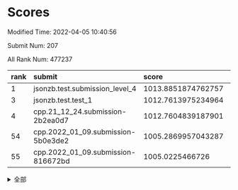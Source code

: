 # Scores

Modified Time: 2022-04-05 10:40:56

Submit Num: 207

All Rank Num: 477237

| rank |               submit               |       score        |       sigma        | pk_num |
| :--- | :--------------------------------- | :----------------- | :----------------- | :----- |
| 1    | jsonzb.test.submission_level_4     | 1013.8851874762757 | 0.8101677514132907 | 9224   |
| 3    | jsonzb.test.test_1                 | 1012.7613975234964 | 0.802033101431712  | 9217   |
| 4    | cpp.21_12_24.submission-2b2ea0d7   | 1012.7604839187901 | 0.7636376773233463 | 9221   |
| 54   | cpp.2022_01_09.submission-5b0e3de2 | 1005.2869957043287 | 0.7247902002636294 | 9218   |
| 55   | cpp.2022_01_09.submission-816672bd | 1005.0225466726    | 0.7221872514600759 | 9220   |


<details>
<summary>全部</summary>

| rank |                 submit                 |       score        |       sigma        | pk_num |
| :--- | :------------------------------------- | :----------------- | :----------------- | :----- |
| 1    | jsonzb.test.submission_level_4         | 1013.8851874762757 | 0.8101677514132907 | 9224   |
| 2    | gobigger.level_3.submission_level_3_10 | 1013.0603687476814 | 0.7781424425566693 | 9222   |
| 3    | jsonzb.test.test_1                     | 1012.7613975234964 | 0.802033101431712  | 9217   |
| 4    | cpp.21_12_24.submission-2b2ea0d7       | 1012.7604839187901 | 0.7636376773233463 | 9221   |
| 5    | gobigger.level_3.submission_level_3_21 | 1011.4757868595235 | 0.7522217728944197 | 9221   |
| 6    | gobigger.level_3.submission_level_3_39 | 1011.4184146192849 | 0.7519125121971325 | 9226   |
| 7    | gobigger.level_3.submission_level_3_4  | 1011.1638269455784 | 0.7678117517372421 | 9223   |
| 8    | gobigger.level_3.submission_level_3_13 | 1011.0613907803473 | 0.7878596832837121 | 9228   |
| 9    | gobigger.level_3.submission_level_3_11 | 1010.9343388714765 | 0.7527127710894005 | 9226   |
| 10   | gobigger.level_3.submission_level_3_12 | 1010.8592480659698 | 0.8073654121537893 | 9222   |
| 11   | gobigger.level_3.submission_level_3_25 | 1010.8485873112063 | 0.7566400587088897 | 9228   |
| 12   | gobigger.level_3.submission_level_3_1  | 1010.8197790202323 | 0.7725349371602219 | 9224   |
| 13   | gobigger.level_3.submission_level_3_8  | 1010.8012053463685 | 0.7596072600473248 | 9225   |
| 14   | gobigger.level_3.submission_level_3_19 | 1010.7684794888156 | 0.7438006346543885 | 9229   |
| 15   | gobigger.level_3.submission_level_3_7  | 1010.6385236365782 | 0.7296750151059042 | 9219   |
| 16   | gobigger.level_3.submission_level_3_35 | 1010.6217816917383 | 0.7425492801175748 | 9222   |
| 17   | gobigger.level_3.submission_level_3_36 | 1010.5497625773007 | 0.7487236635053429 | 9216   |
| 18   | gobigger.level_3.submission_level_3_22 | 1010.508837211665  | 0.7752197730667431 | 9221   |
| 19   | gobigger.level_3.submission_level_3_29 | 1010.3742786500848 | 0.7521679754174749 | 9222   |
| 20   | gobigger.level_3.submission_level_3_43 | 1010.3424046457174 | 0.7966683003370288 | 9223   |
| 21   | gobigger.level_3.submission_level_3_49 | 1010.3407931701964 | 0.7646481368660246 | 9219   |
| 22   | gobigger.level_3.submission_level_3_0  | 1010.3120633271859 | 0.791616167270663  | 9224   |
| 23   | gobigger.level_3.submission_level_3_2  | 1010.2865740603122 | 0.7630454972568911 | 9220   |
| 24   | gobigger.level_3.submission_level_3_26 | 1010.2503235100238 | 0.7597035668538089 | 9221   |
| 25   | gobigger.level_3.submission_level_3_47 | 1010.2305736044948 | 0.7531238921521782 | 9220   |
| 26   | gobigger.level_3.submission_level_3_5  | 1010.1846158074444 | 0.761470275381887  | 9216   |
| 27   | gobigger.level_3.submission_level_3_31 | 1010.1338820675488 | 0.7511729500412859 | 9221   |
| 28   | gobigger.level_3.submission_level_3_42 | 1010.0868477016445 | 0.7455559699149144 | 9223   |
| 29   | gobigger.level_3.submission_level_3_41 | 1010.0579156662255 | 0.7781760693376333 | 9219   |
| 30   | gobigger.level_3.submission_level_3_15 | 1010.0523498973968 | 0.7639085160839985 | 9223   |
| 31   | gobigger.level_3.submission_level_3_48 | 1010.0289082424041 | 0.7623531408727925 | 9226   |
| 32   | gobigger.level_3.submission_level_3_17 | 1009.9480729448289 | 0.7524356958643595 | 9223   |
| 33   | gobigger.level_3.submission_level_3_45 | 1009.8713729657612 | 0.7432238025916115 | 9225   |
| 34   | gobigger.level_3.submission_level_3_18 | 1009.8506595703491 | 0.7358863476113618 | 9226   |
| 35   | gobigger.level_3.submission_level_3_14 | 1009.8352957786378 | 0.7569417667926733 | 9228   |
| 36   | gobigger.level_3.submission_level_3_20 | 1009.717223480412  | 0.744230345349908  | 9219   |
| 37   | gobigger.level_3.submission_level_3_38 | 1009.6688553278686 | 0.7423416214196453 | 9224   |
| 38   | gobigger.level_3.submission_level_3_9  | 1009.6411958143938 | 0.7497151089912472 | 9218   |
| 39   | gobigger.level_3.submission_level_3_23 | 1009.5255543737622 | 0.7519557753221076 | 9227   |
| 40   | gobigger.level_3.submission_level_3_16 | 1009.4598299764677 | 0.7734685518386746 | 9224   |
| 41   | gobigger.level_3.submission_level_3_46 | 1009.4515138769555 | 0.734282832354841  | 9221   |
| 42   | gobigger.level_3.submission_level_3_32 | 1009.4182477689614 | 0.7635298960804715 | 9227   |
| 43   | gobigger.level_3.submission_level_3_24 | 1009.4155790443924 | 0.7461599126941469 | 9216   |
| 44   | gobigger.level_3.submission_level_3_3  | 1009.3970771235727 | 0.7511982378118738 | 9219   |
| 45   | gobigger.level_3.submission_level_3_37 | 1009.2818822530187 | 0.7639564765309218 | 9231   |
| 46   | gobigger.level_3.submission_level_3_44 | 1009.2332659743533 | 0.7691793437224852 | 9221   |
| 47   | gobigger.level_3.submission_level_3_40 | 1009.2230043251673 | 0.732301658427227  | 9220   |
| 48   | gobigger.level_3.submission_level_3_27 | 1009.0215788693845 | 0.7558253028183178 | 9224   |
| 49   | gobigger.level_3.submission_level_3_6  | 1008.7236232722611 | 0.744232841403904  | 9225   |
| 50   | gobigger.level_3.submission_level_3_30 | 1008.688804664397  | 0.744967726853959  | 9215   |
| 51   | gobigger.level_3.submission_level_3_28 | 1008.624841174739  | 0.7173148856500029 | 9220   |
| 52   | gobigger.level_3.submission_level_3_34 | 1008.610483144287  | 0.7423253088879155 | 9222   |
| 53   | gobigger.level_3.submission_level_3_33 | 1007.8263466422995 | 0.7286512459801695 | 9217   |
| 54   | cpp.2022_01_09.submission-5b0e3de2     | 1005.2869957043287 | 0.7247902002636294 | 9218   |
| 55   | cpp.2022_01_09.submission-816672bd     | 1005.0225466726    | 0.7221872514600759 | 9220   |
| 56   | gobigger.level_1.submission_level_1_3  | 1004.6635879497883 | 0.7247947136900844 | 9220   |
| 57   | gobigger.level_1.submission_level_1_23 | 1004.6473471538261 | 0.7245545717018461 | 9227   |
| 58   | gobigger.level_1.submission_level_1_24 | 1004.4688036965414 | 0.7307208793422418 | 9218   |
| 59   | gobigger.level_1.submission_level_1_21 | 1004.1252221720595 | 0.7226504624623226 | 9221   |
| 60   | gobigger.level_1.submission_level_1_29 | 1004.0788924315028 | 0.725330170517461  | 9221   |
| 61   | gobigger.level_1.submission_level_1_34 | 1003.9909827233608 | 0.7134932368736269 | 9222   |
| 62   | gobigger.level_1.submission_level_1_17 | 1003.8458379415032 | 0.7145882353498643 | 9228   |
| 63   | gobigger.level_1.submission_level_1_42 | 1003.8363762800382 | 0.7075002647871452 | 9225   |
| 64   | gobigger.level_1.submission_level_1_30 | 1003.6415623455166 | 0.721544729178358  | 9223   |
| 65   | gobigger.level_1.submission_level_1_0  | 1003.6201929564253 | 0.7230082852239155 | 9223   |
| 66   | gobigger.level_1.submission_level_1_32 | 1003.5144197124785 | 0.7181841088654198 | 9225   |
| 67   | gobigger.level_1.submission_level_1_36 | 1003.5082073226647 | 0.7193722248512692 | 9224   |
| 68   | gobigger.level_1.submission_level_1_6  | 1003.4049757713883 | 0.7368782457498262 | 9214   |
| 69   | gobigger.level_1.submission_level_1_43 | 1003.3971864408339 | 0.7085201724785996 | 9219   |
| 70   | gobigger.level_1.submission_level_1_48 | 1003.373873826691  | 0.727061248498663  | 9222   |
| 71   | gobigger.level_1.submission_level_1_35 | 1003.3390387106588 | 0.7144196798778485 | 9225   |
| 72   | gobigger.level_1.submission_level_1_16 | 1003.3321528741627 | 0.718294003680158  | 9224   |
| 73   | gobigger.level_1.submission_level_1_19 | 1003.3073995583226 | 0.722265903569644  | 9222   |
| 74   | gobigger.level_1.submission_level_1_11 | 1003.2324467248834 | 0.7165834716735782 | 9225   |
| 75   | gobigger.level_1.submission_level_1_41 | 1003.2096882191395 | 0.7188757844801599 | 9223   |
| 76   | gobigger.level_1.submission_level_1_2  | 1003.2034151100116 | 0.7188018192821771 | 9216   |
| 77   | gobigger.level_1.submission_level_1_28 | 1003.16423937734   | 0.7105027412157936 | 9222   |
| 78   | gobigger.level_1.submission_level_1_38 | 1003.1408943745889 | 0.7140537518961123 | 9225   |
| 79   | gobigger.level_1.submission_level_1_15 | 1003.1004867803849 | 0.7102514696208496 | 9225   |
| 80   | gobigger.level_1.submission_level_1_9  | 1003.0922309834893 | 0.7085804118554535 | 9224   |
| 81   | gobigger.level_1.submission_level_1_45 | 1003.0792807050581 | 0.7107657530929498 | 9222   |
| 82   | gobigger.level_1.submission_level_1_37 | 1003.0229983492432 | 0.7103214392176065 | 9220   |
| 83   | gobigger.level_1.submission_level_1_26 | 1002.9826433344634 | 0.7171245859150497 | 9223   |
| 84   | gobigger.level_1.submission_level_1_4  | 1002.8870972642139 | 0.7029528183120627 | 9220   |
| 85   | gobigger.level_1.submission_level_1_40 | 1002.8553180024296 | 0.7106064157649715 | 9224   |
| 86   | gobigger.level_1.submission_level_1_39 | 1002.7892634599013 | 0.7116365227146701 | 9223   |
| 87   | gobigger.level_1.submission_level_1_47 | 1002.784921778557  | 0.7180102729726493 | 9220   |
| 88   | gobigger.level_1.submission_level_1_13 | 1002.7646126428403 | 0.714261371288625  | 9224   |
| 89   | gobigger.level_1.submission_level_1_10 | 1002.7084398481412 | 0.7105611712891264 | 9218   |
| 90   | gobigger.level_1.submission_level_1_5  | 1002.6971175716524 | 0.727633739220035  | 9220   |
| 91   | gobigger.level_1.submission_level_1_22 | 1002.6566788744553 | 0.6995655434900966 | 9227   |
| 92   | gobigger.level_1.submission_level_1_18 | 1002.6536177037746 | 0.7286164627960557 | 9220   |
| 93   | gobigger.level_1.submission_level_1_33 | 1002.6396877931338 | 0.7120326441648749 | 9223   |
| 94   | gobigger.level_1.submission_level_1_1  | 1002.6390038516219 | 0.7124630578310742 | 9223   |
| 95   | gobigger.level_1.submission_level_1_31 | 1002.6024477672321 | 0.7104250174950906 | 9219   |
| 96   | gobigger.level_1.submission_level_1_46 | 1002.5503204089952 | 0.7099978702825923 | 9218   |
| 97   | gobigger.level_1.submission_level_1_20 | 1002.4725347890645 | 0.7113894799231922 | 9227   |
| 98   | gobigger.level_1.submission_level_1_27 | 1002.4721884835631 | 0.7101737427147051 | 9219   |
| 99   | gobigger.level_1.submission_level_1_49 | 1002.441462409383  | 0.7158593829807407 | 9220   |
| 100  | gobigger.level_1.submission_level_1_44 | 1002.3900029274479 | 0.7158097209406397 | 9223   |
| 101  | gobigger.level_1.submission_level_1_25 | 1002.3525857079063 | 0.7254120341243517 | 9222   |
| 102  | gobigger.level_1.submission_level_1_14 | 1002.3167650021364 | 0.7155565384336943 | 9220   |
| 103  | gobigger.level_1.submission_level_1_8  | 1002.1533043008417 | 0.7137554613759478 | 9218   |
| 104  | gobigger.level_1.submission_level_1_7  | 1001.9245988063619 | 0.7093598791822087 | 9223   |
| 105  | gobigger.level_1.submission_level_1_12 | 1001.3189545575018 | 0.7071226496861122 | 9225   |
| 106  | gobigger.random.submission_random_37   | 997.6511143772134  | 0.7012253180325208 | 9224   |
| 107  | gobigger.random.submission_random_27   | 997.223817426882   | 0.7045721350930885 | 9220   |
| 108  | gobigger.random.submission_random_23   | 997.1766692054613  | 0.699229425168637  | 9223   |
| 109  | gobigger.random.submission_random_39   | 997.1317816442191  | 0.7079966834509698 | 9225   |
| 110  | gobigger.random.submission_random_31   | 996.9982518562616  | 0.7117983916906337 | 9218   |
| 111  | gobigger.random.submission_random_14   | 996.9850310645561  | 0.7032121632121408 | 9223   |
| 112  | gobigger.random.submission_random_25   | 996.8719358100466  | 0.708840183312691  | 9223   |
| 113  | gobigger.random.submission_random_3    | 996.856440847889   | 0.7083168363786995 | 9219   |
| 114  | gobigger.random.submission_random_4    | 996.8065568207767  | 0.7077452842368412 | 9222   |
| 115  | gobigger.random.submission_random_7    | 996.7580723872749  | 0.7295818725672797 | 9222   |
| 116  | gobigger.random.submission_random_20   | 996.6877810893319  | 0.6959849136528586 | 9222   |
| 117  | gobigger.random.submission_random_13   | 996.6769570569883  | 0.7111047283927013 | 9217   |
| 118  | gobigger.random.submission_random_11   | 996.6543745899685  | 0.7116002374044897 | 9222   |
| 119  | gobigger.random.submission_random_21   | 996.6199370516894  | 0.6935047757577675 | 9219   |
| 120  | gobigger.random.submission_random_34   | 996.5941487958603  | 0.7198479195748384 | 9219   |
| 121  | gobigger.random.submission_random_35   | 996.5191350420826  | 0.7068057588220065 | 9225   |
| 122  | gobigger.random.submission_random_1    | 996.4607874648035  | 0.7084077178197637 | 9223   |
| 123  | gobigger.random.submission_random_38   | 996.4356961236967  | 0.7014002433532562 | 9224   |
| 124  | gobigger.random.submission_random_44   | 996.3561211469189  | 0.7047894620534633 | 9222   |
| 125  | gobigger.random.submission_random_32   | 996.3518764223186  | 0.7157328101071693 | 9230   |
| 126  | gobigger.random.submission_random_49   | 996.2500990502485  | 0.7088954092189425 | 9217   |
| 127  | gobigger.random.submission_random_2    | 996.16199563189    | 0.7111220449644333 | 9228   |
| 128  | gobigger.random.submission_random_22   | 996.1407169811981  | 0.7143576752013465 | 9225   |
| 129  | gobigger.random.submission_random_12   | 996.1150635242396  | 0.7190202941973234 | 9222   |
| 130  | gobigger.random.submission_random_46   | 996.0916934405857  | 0.7185890056054056 | 9217   |
| 131  | gobigger.random.submission_random_41   | 996.0778380378886  | 0.7067563223614888 | 9218   |
| 132  | gobigger.random.submission_random_28   | 996.0488349722584  | 0.7085682997805373 | 9220   |
| 133  | gobigger.random.submission_random_5    | 996.0270632009907  | 0.7143890154586209 | 9223   |
| 134  | gobigger.random.submission_random_8    | 995.956241050374   | 0.726552336451402  | 9219   |
| 135  | gobigger.random.submission_random_16   | 995.9192328682269  | 0.7103871399506698 | 9223   |
| 136  | gobigger.random.submission_random_43   | 995.9061430379371  | 0.7087598673263819 | 9221   |
| 137  | gobigger.random.submission_random_26   | 995.8919552176046  | 0.7244810527952652 | 9230   |
| 138  | gobigger.random.submission_random_42   | 995.8612404765842  | 0.7134875502292506 | 9222   |
| 139  | gobigger.random.submission_random_36   | 995.7890054337315  | 0.7160036345863275 | 9220   |
| 140  | gobigger.random.submission_random_33   | 995.7385879991089  | 0.7096481532397804 | 9219   |
| 141  | gobigger.random.submission_random_17   | 995.7152437922964  | 0.7107003709271605 | 9225   |
| 142  | gobigger.random.submission_random_24   | 995.7010439691294  | 0.7125275978990323 | 9222   |
| 143  | gobigger.random.submission_random_10   | 995.641045922421   | 0.7124371217681945 | 9228   |
| 144  | gobigger.random.submission_random_30   | 995.6166179416358  | 0.706834966827023  | 9223   |
| 145  | gobigger.random.submission_random_18   | 995.5399508656669  | 0.7276436049892306 | 9221   |
| 146  | gobigger.random.submission_random_19   | 995.4964931952265  | 0.7000384776223767 | 9225   |
| 147  | gobigger.random.submission_random_0    | 995.4816901876303  | 0.7092904339859658 | 9224   |
| 148  | gobigger.random.submission_random_15   | 995.4034110190136  | 0.7012603003937897 | 9224   |
| 149  | gobigger.random.submission_random_45   | 995.3248336621515  | 0.711861665023738  | 9221   |
| 150  | gobigger.random.submission_random_40   | 995.0819005223738  | 0.7274339844059075 | 9221   |
| 151  | gobigger.random.submission_random_6    | 995.0609125902749  | 0.7159472952843    | 9217   |
| 152  | gobigger.random.submission_random_29   | 995.0367936809907  | 0.7274975579367146 | 9225   |
| 153  | gobigger.random.submission_random_9    | 994.8932236754257  | 0.710010438786468  | 9227   |
| 154  | gobigger.random.submission_random_48   | 994.4031993098636  | 0.7164442416243817 | 9217   |
| 155  | gobigger.random.submission_random_47   | 994.1181602693938  | 0.715500078941704  | 9223   |
| 156  | gobigger.level_2.submission_level_2_12 | 994.0157024513297  | 0.7258552917433344 | 9217   |
| 157  | gobigger.level_2.submission_level_2_0  | 993.7334398943678  | 0.7355566957175116 | 9227   |
| 158  | gobigger.level_2.submission_level_2_26 | 993.67375727896    | 0.7315845618352385 | 9218   |
| 159  | gobigger.level_2.submission_level_2_22 | 993.623357990739   | 0.7121279899514289 | 9225   |
| 160  | gobigger.level_2.submission_level_2_2  | 993.5829506218384  | 0.7320454557220157 | 9225   |
| 161  | gobigger.level_2.submission_level_2_6  | 993.286427575149   | 0.7356171775892597 | 9227   |
| 162  | gobigger.level_2.submission_level_2_20 | 993.2617272075953  | 0.7333414987821577 | 9218   |
| 163  | gobigger.level_2.submission_level_2_11 | 993.1333640361366  | 0.7480211101750477 | 9221   |
| 164  | gobigger.level_2.submission_level_2_7  | 993.0380916064698  | 0.7175134214671609 | 9223   |
| 165  | gobigger.level_2.submission_level_2_43 | 992.9629670265649  | 0.7432354771713059 | 9220   |
| 166  | gobigger.level_2.submission_level_2_27 | 992.7220840323987  | 0.7310460408999266 | 9225   |
| 167  | gobigger.level_2.submission_level_2_14 | 992.7196543907037  | 0.7378288536344288 | 9219   |
| 168  | gobigger.level_2.submission_level_2_42 | 992.7195153061161  | 0.726531148313347  | 9226   |
| 169  | gobigger.level_2.submission_level_2_44 | 992.7056528612607  | 0.7528141690694332 | 9223   |
| 170  | gobigger.level_2.submission_level_2_15 | 992.6784794162493  | 0.7221377353465517 | 9222   |
| 171  | gobigger.level_2.submission_level_2_39 | 992.6528263694604  | 0.7435012095148665 | 9224   |
| 172  | gobigger.level_2.submission_level_2_29 | 992.5538716971575  | 0.7238953536442799 | 9221   |
| 173  | gobigger.level_2.submission_level_2_34 | 992.5532880193373  | 0.7394263537503556 | 9226   |
| 174  | gobigger.level_2.submission_level_2_16 | 992.5297903348605  | 0.732833405731502  | 9218   |
| 175  | gobigger.level_2.submission_level_2_40 | 992.4620268033291  | 0.7566977445928466 | 9217   |
| 176  | gobigger.level_2.submission_level_2_18 | 992.2831795411936  | 0.7420442226335674 | 9222   |
| 177  | gobigger.level_2.submission_level_2_23 | 992.2752796643141  | 0.7443785559967511 | 9221   |
| 178  | gobigger.level_2.submission_level_2_47 | 992.219731300833   | 0.7400936017131811 | 9216   |
| 179  | gobigger.level_2.submission_level_2_5  | 992.2168131013169  | 0.7483099630984906 | 9226   |
| 180  | gobigger.level_2.submission_level_2_13 | 992.1411034244954  | 0.7707127172542412 | 9222   |
| 181  | gobigger.level_2.submission_level_2_24 | 992.1295886417702  | 0.7511532743577584 | 9211   |
| 182  | gobigger.level_2.submission_level_2_17 | 992.1294972849871  | 0.7473049748267604 | 9222   |
| 183  | gobigger.level_2.submission_level_2_10 | 992.0935971007676  | 0.7533815134905236 | 9219   |
| 184  | gobigger.level_2.submission_level_2_41 | 992.0637360869745  | 0.7550291358848757 | 9222   |
| 185  | gobigger.level_2.submission_level_2_38 | 991.9790445150245  | 0.7382547067400048 | 9218   |
| 186  | gobigger.level_2.submission_level_2_46 | 991.9730781721095  | 0.7613949044646467 | 9222   |
| 187  | gobigger.level_2.submission_level_2_28 | 991.887984995859   | 0.7359760799398368 | 9220   |
| 188  | gobigger.level_2.submission_level_2_32 | 991.879850160937   | 0.7332495764390237 | 9220   |
| 189  | gobigger.level_2.submission_level_2_37 | 991.8774332818767  | 0.7402907958199652 | 9222   |
| 190  | gobigger.level_2.submission_level_2_33 | 991.8329687797387  | 0.7543978286006686 | 9222   |
| 191  | gobigger.level_2.submission_level_2_1  | 991.8113051416501  | 0.7495602329133411 | 9216   |
| 192  | gobigger.level_2.submission_level_2_3  | 991.808492374402   | 0.7510262396801832 | 9223   |
| 193  | gobigger.level_2.submission_level_2_35 | 991.6997574316865  | 0.7584949235035071 | 9228   |
| 194  | gobigger.level_2.submission_level_2_30 | 991.6943409192613  | 0.7698610167957071 | 9215   |
| 195  | gobigger.level_2.submission_level_2_31 | 991.4207437633286  | 0.7504271097928616 | 9223   |
| 196  | gobigger.level_2.submission_level_2_19 | 991.3786650460976  | 0.7552187459915637 | 9223   |
| 197  | gobigger.level_2.submission_level_2_48 | 991.2287302542409  | 0.7400082462161744 | 9223   |
| 198  | gobigger.level_2.submission_level_2_9  | 991.2144147523215  | 0.7378700906024325 | 9221   |
| 199  | gobigger.level_2.submission_level_2_36 | 991.1209502982084  | 0.7566049187324232 | 9216   |
| 200  | gobigger.level_2.submission_level_2_25 | 991.1148258179337  | 0.7481473215550424 | 9224   |
| 201  | gobigger.level_2.submission_level_2_49 | 991.1125345786289  | 0.7326336361216282 | 9219   |
| 202  | gobigger.level_2.submission_level_2_21 | 991.0562548809373  | 0.7488899951161226 | 9222   |
| 203  | gobigger.level_2.submission_level_2_4  | 991.0553860591973  | 0.7449431298921876 | 9222   |
| 204  | gobigger.level_2.submission_level_2_45 | 990.887836618807   | 0.7672969200110661 | 9227   |
| 205  | gobigger.level_2.submission_level_2_8  | 990.4798401729573  | 0.781122684877529  | 9227   |
| 206  | gobigger.none.submission_none_0        | 978.1237366957068  | 1.4294341617253021 | 9221   |
| 207  | gobigger.none.submission_none_1        | 976.9245645883168  | 1.3974396887561304 | 9220   |

</details>